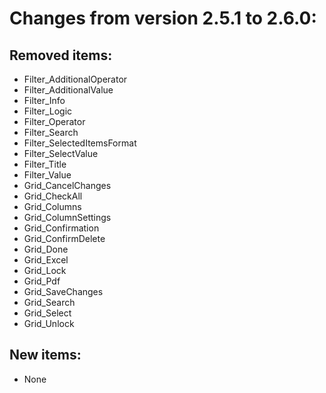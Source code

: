 # Changes from version 2.5.1 to 2.6.0:

## Removed items:
  * Filter_AdditionalOperator
  * Filter_AdditionalValue
  * Filter_Info
  * Filter_Logic
  * Filter_Operator
  * Filter_Search
  * Filter_SelectedItemsFormat
  * Filter_SelectValue
  * Filter_Title
  * Filter_Value
  * Grid_CancelChanges
  * Grid_CheckAll
  * Grid_Columns
  * Grid_ColumnSettings
  * Grid_Confirmation
  * Grid_ConfirmDelete
  * Grid_Done
  * Grid_Excel
  * Grid_Lock
  * Grid_Pdf
  * Grid_SaveChanges
  * Grid_Search
  * Grid_Select
  * Grid_Unlock

## New items:
  * None